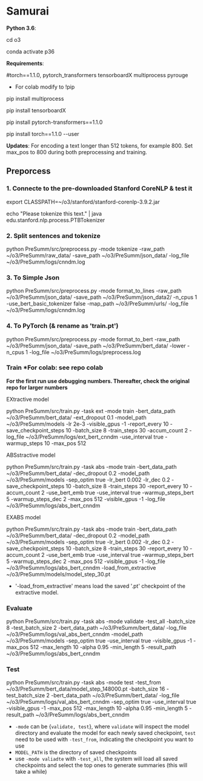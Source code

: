 # Samurai

**Python 3.6**: 

cd o3

conda activate p36

**Requirements**: 

#torch==1.1.0, pytorch_transformers tensorboardX multiprocess pyrouge

* For colab modify to !pip

pip install multiprocess

pip install tensorboardX

pip install pytorch-transformers==1.1.0

pip install torch==1.1.0 --user

**Updates**: For encoding a text longer than 512 tokens, for example 800. Set max_pos to 800 during both preprocessing and training.

##  Preporcess
### 1.  Connecte to the pre-downloaded Stanford CoreNLP & test it

export CLASSPATH=~/o3/stanford/stanford-corenlp-3.9.2.jar

echo "Please tokenize this text." | java edu.stanford.nlp.process.PTBTokenizer

### 2.   Split sentences and tokenize
python PreSumm/src/preprocess.py  -mode tokenize  -raw_path ~/o3/PreSumm/raw_data/ -save_path ~/o3/PreSumm/json_data/  -log_file ~/o3/PreSumm/logs/cnndm.log
### 3.  To Simple Json 
python PreSumm/src/preprocess.py  -mode format_to_lines  -raw_path ~/o3/PreSumm/json_data/  -save_path ~/o3/PreSumm/json_data2/  -n_cpus 1  -use_bert_basic_tokenizer false  -map_path ~/o3/PreSumm/urls/  -log_file ~/o3/PreSumm/logs/cnndm.log
### 4.  To PyTorch (& rename as 'train.pt')
python PreSumm/src/preprocess.py -mode format_to_bert -raw_path ~/o3/PreSumm/json_data/ -save_path ~/o3/PreSumm/bert_data/  -lower -n_cpus 1 -log_file ~/o3/PreSumm/logs/preprocess.log 

###  Train *For colab: see repo colab
**For the first run use debugging numbers. Thereafter, check the original repo for larger numbers**

EXtractive model

python PreSumm/src/train.py -task ext -mode train -bert_data_path ~/o3/PreSumm/bert_data/ -ext_dropout 0.1 -model_path ~/o3/PreSumm/models -lr 2e-3 -visible_gpus -1 -report_every 10 -save_checkpoint_steps 10 -batch_size 8 -train_steps 30 -accum_count 2 -log_file ~/o3/PreSumm/logs/ext_bert_cnndm -use_interval true -warmup_steps 10 -max_pos 512

ABSstractive model

python PreSumm/src/train.py -task abs -mode train -bert_data_path ~/o3/PreSumm/bert_data/ -dec_dropout 0.2 -model_path ~/o3/PreSumm/models -sep_optim true -lr_bert 0.002 -lr_dec 0.2 -save_checkpoint_steps 10 -batch_size 8 -train_steps 30 -report_every 10 -accum_count 2 -use_bert_emb true -use_interval true -warmup_steps_bert 5 -warmup_steps_dec 2 -max_pos 512 -visible_gpus -1 -log_file ~/o3/PreSumm/logs/abs_bert_cnndm

EXABS model

python PreSumm/src/train.py  -task abs -mode train -bert_data_path ~/o3/PreSumm/bert_data/ -dec_dropout 0.2  -model_path ~/o3/PreSumm/models -sep_optim true -lr_bert 0.002 -lr_dec 0.2 -save_checkpoint_steps 10 -batch_size 8 -train_steps 30 -report_every 10 -accum_count 2 -use_bert_emb true -use_interval true -warmup_steps_bert 5 -warmup_steps_dec 2 -max_pos 512 -visible_gpus -1 -log_file ~/o3/PreSumm/logs/abs_bert_cnndm  -load_from_extractive ~/o3/PreSumm/models/model_step_30.pt 

* '-load_from_extractive' means load the saved '.pt' checkpoint of the extractive model.

### Evaluate
python PreSumm/src/train.py -task abs -mode validate -test_all -batch_size 8 -test_batch_size 2 -bert_data_path ~/o3/PreSumm/bert_data/ -log_file ~/o3/PreSumm/logs/val_abs_bert_cnndm -model_path ~/o3/PreSumm/models -sep_optim true -use_interval true -visible_gpus -1 -max_pos 512 -max_length 10 -alpha 0.95 -min_length 5 -result_path ~/o3/PreSumm/logs/abs_bert_cnndm

### Test
python PreSumm/src/train.py -task abs -mode test -test_from ~/o3/PreSumm/bert_data/model_step_148000.pt -batch_size 16 -test_batch_size 2 -bert_data_path ~/o3/PreSumm/bert_data/ -log_file ~/o3/PreSumm/logs/val_abs_bert_cnndm -sep_optim true -use_interval true -visible_gpus -1 -max_pos 512 -max_length 10 -alpha 0.95 -min_length 5 -result_path ~/o3/PreSumm/logs/abs_bert_cnndm 
 
* `-mode` can be {`validate, test`}, where `validate` will inspect the model directory and evaluate the model for each newly saved checkpoint, `test` need to be used with `-test_from`, indicating the checkpoint you want to use
* `MODEL_PATH` is the directory of saved checkpoints
* use `-mode valiadte` with `-test_all`, the system will load all saved checkpoints and select the top ones to generate summaries (this will take a while)



